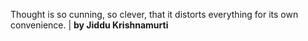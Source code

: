 Thought is so cunning, so clever, that it distorts everything for its own convenience. | **by Jiddu Krishnamurti**